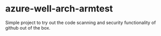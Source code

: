 # azure-well-arch-armtest
Simple project to try out the code scanning and security functionality of github out of the box.
